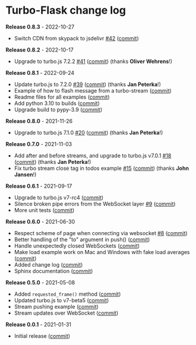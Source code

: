 # Turbo-Flask change log

**Release 0.8.3** - 2022-10-27

- Switch CDN from skypack to jsdelivr [#42](https://github.com/fsecada01/turbo-fastapi/issues/42) ([commit](https://github.com/fsecada01/turbo-fastapi/commit/0292e5831fb48cb32312ca5dec323fdc9c665375))

**Release 0.8.2** - 2022-10-17

- Upgrade to turbo.js 7.2.2 [#41](https://github.com/fsecada01/turbo-fastapi/issues/41) ([commit](https://github.com/fsecada01/turbo-fastapi/commit/2c933ae229bcbfe1782202cd425d84595fa9387b)) (thanks **Oliver Wehrens**!)

**Release 0.8.1** - 2022-09-24

- Update turbo.js to 7.2.0 [#39](https://github.com/fsecada01/turbo-fastapi/issues/39) ([commit](https://github.com/fsecada01/turbo-fastapi/commit/f083aba4f8fe4a190c4670b89b9113ccc2ff725f)) (thanks **Jan Peterka**!)
- Example of how to flash message from a turbo-stream ([commit](https://github.com/fsecada01/turbo-fastapi/commit/fc6fdc255d41dbe205009fda07440f3040040662))
- Readme files for all examples ([commit](https://github.com/fsecada01/turbo-fastapi/commit/51e42153740e64b1649cca949225322aad943129))
- Add python 3.10 to builds ([commit](https://github.com/fsecada01/turbo-fastapi/commit/461da5f0112ba9ff96c0745a23875855fb75b306))
- Upgrade build to pypy-3.9 ([commit](https://github.com/fsecada01/turbo-fastapi/commit/f6e2b09deba21e5d8f5c710ae9aaf0e43e634c0f))

**Release 0.8.0** - 2021-11-26

- Upgrade to turbo.js 7.1.0 [#20](https://github.com/fsecada01/turbo-fastapi/issues/20) ([commit](https://github.com/fsecada01/turbo-fastapi/commit/7a55661c847e04838c791b571b06bfc8f67ada81)) (thanks **Jan Peterka**!)

**Release 0.7.0** - 2021-11-03

- Add after and before streams, and upgrade to turbo.js v7.0.1 [#18](https://github.com/fsecada01/turbo-fastapi/issues/18) ([commit](https://github.com/fsecada01/turbo-fastapi/commit/f66fbe5637ad29c97a6e081d093e3a17067a7c42)) (thanks **Jan Peterka**!)
- Fix turbo stream close tag in todos example [#15](https://github.com/fsecada01/turbo-fastapi/issues/15) ([commit](https://github.com/fsecada01/turbo-fastapi/commit/60c3568ecfebfe20031faee1f2e17de257d73746)) (thanks **John Jansen**!)

**Release 0.6.1** - 2021-09-17

- Upgrade to turbo.js v7-rc4 ([commit](https://github.com/fsecada01/turbo-fastapi/commit/5986e9c5ca55e8dac09f4840dc9aa658dd26dda1))
- Silence broken pipe errors from the WebSocket layer [#9](https://github.com/fsecada01/turbo-fastapi/issues/9) ([commit](https://github.com/fsecada01/turbo-fastapi/commit/00d1102ad095ecfd675b02ab7d35d69ee2448445))
- More unit tests ([commit](https://github.com/fsecada01/turbo-fastapi/commit/1024af5285c2098f4284570caac64279a1aaa2a3))

**Release 0.6.0** - 2021-06-30

- Respect scheme of page when connecting via websocket [#8](https://github.com/fsecada01/turbo-fastapi/issues/8) ([commit](https://github.com/fsecada01/turbo-fastapi/commit/554ceeabed57a50a8f60b4c1c19a31c543475c87))
- Better handling of the "to" argument in push() ([commit](https://github.com/fsecada01/turbo-fastapi/commit/ac9f18bd04c2812655831df4770ef74f61058a09))
- Handle unexpectedly closed WebSockets ([commit](https://github.com/fsecada01/turbo-fastapi/commit/d2b59e1022a48158da45fa65c9db223c9af1e4d7))
- Make load example work on Mac and Windows with fake load averages ([commit](https://github.com/fsecada01/turbo-fastapi/commit/02f8e8fe9edc43604d9fe1697f48c200ed5b665b))
- Added change log ([commit](https://github.com/fsecada01/turbo-fastapi/commit/3d238c1a299ce354abde7555a6266246317d57fe))
- Sphinx documentation ([commit](https://github.com/fsecada01/turbo-fastapi/commit/becf0e30b09fd95e2ea2be250fb38bae397db3d6))

**Release 0.5.0** - 2021-05-08

- Added `requested_frame()` method ([commit](https://github.com/fsecada01/turbo-fastapi/commit/71deb03d91b855f84cc153f29eaf50973045e050))
- Updated turbo.js to v7-beta5 ([commit](https://github.com/fsecada01/turbo-fastapi/commit/012948ab36fdd7ecf0714e270818dfe200d4d085))
- Stream pushing example ([commit](https://github.com/fsecada01/turbo-fastapi/commit/2777419fecec2cbe01ed2e4f5fcb5c23ed575429))
- Stream updates over WebSocket ([commit](https://github.com/fsecada01/turbo-fastapi/commit/7ef9c47dc1f1369751ea56200d6597f07226d5cf))

**Release 0.0.1** - 2021-01-31

- Initial release ([commit](https://github.com/fsecada01/turbo-fastapi/commit/968bb3686dc19dbc4ab0b6c391ab964b7921a534))
